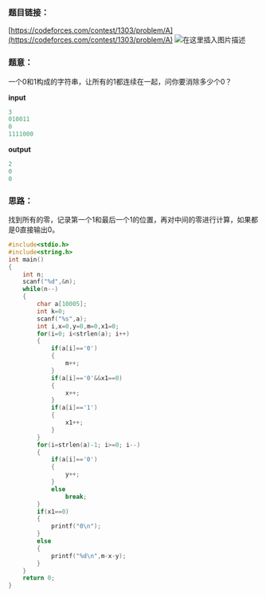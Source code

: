 ### 题目链接：

[https://codeforces.com/contest/1303/problem/A](https://codeforces.com/contest/1303/problem/A)
![在这里插入图片描述](https://img-blog.csdnimg.cn/20200215115802155.jpg?x-oss-process=image/watermark,type_ZmFuZ3poZW5naGVpdGk,shadow_10,text_aHR0cHM6Ly9ibG9nLmNzZG4ubmV0L3FxXzQ1ODQ1NDA0,size_16,color_FFFFFF,t_70)

### 题意：
一个0和1构成的字符串，让所有的1都连续在一起，问你要消除多少个0？

**input**

```cpp
3
010011
0
1111000
```

**output**

```cpp
2
0
0
```

### **思路**：

找到所有的零，记录第一个1和最后一个1的位置，再对中间的零进行计算，如果都是0直接输出0。



```c
#include<stdio.h>
#include<string.h>
int main()
{
    int n;
    scanf("%d",&n);
    while(n--)
    {
        char a[10005];
        int k=0;
        scanf("%s",a);
        int i,x=0,y=0,m=0,x1=0;
        for(i=0; i<strlen(a); i++)
        {
            if(a[i]=='0')
            {
                m++;
            }
            if(a[i]=='0'&&x1==0)
            {
                x++;
            }
            if(a[i]=='1')
            {
                x1++;
            }
        }
        for(i=strlen(a)-1; i>=0; i--)
        {
            if(a[i]=='0')
            {
                y++;
            }
            else
                break;
        }
        if(x1==0)
        {
            printf("0\n");
        }
        else
        {
            printf("%d\n",m-x-y);
        }
    }
    return 0;
}
```

